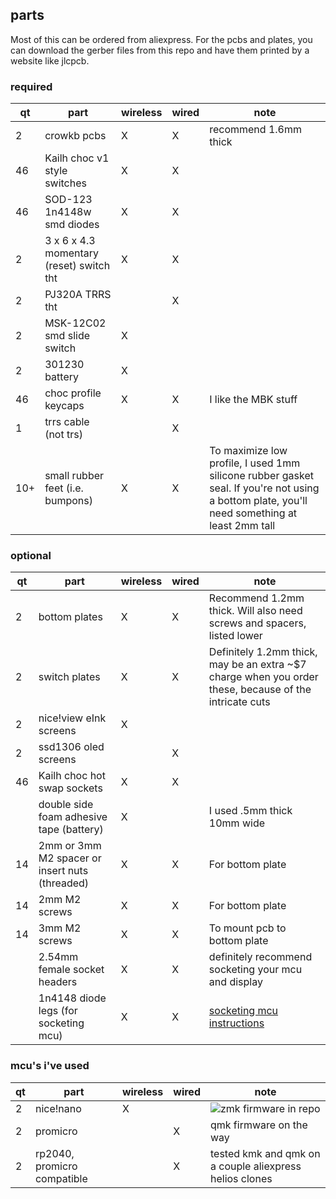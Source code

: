 ## parts
Most of this can be ordered from aliexpress. For the pcbs and plates, you can download the gerber files from this repo and have them printed by a website like jlcpcb.
### required
| qt | part | wireless | wired | note | 
| -- | ---- | --------- | --------------- | - |
| 2 | crowkb pcbs  | X | X | recommend 1.6mm thick |
| 46 | Kailh choc v1 style switches | X | X | |
| 46 | SOD-123 1n4148w smd diodes | X | X | |
| 2 | 3 x 6 x 4.3 momentary (reset) switch tht | X | X | |
| 2 | PJ320A TRRS tht | | X | |
| 2 | MSK-12C02 smd slide switch | X | | |
| 2 | 301230 battery | X | | |
| 46 | choc profile keycaps | X | X | I like the MBK stuff |
| 1 | trrs cable (not trs) | | X | |
| 10+ | small rubber feet (i.e. bumpons) | X | X | To maximize low profile, I used 1mm silicone rubber gasket seal. If you're not using a bottom plate, you'll need something at least 2mm tall |

### optional
| qt | part | wireless | wired | note |
| -- | ---- | --------- | --------------- | -- |
| 2 | bottom plates | X | X | Recommend 1.2mm thick. Will also need screws and spacers, listed lower |
| 2 | switch plates | X | X | Definitely 1.2mm thick, may be an extra ~$7 charge when you order these, because of the intricate cuts |
| 2 | nice!view eInk screens | X | |
| 2 | ssd1306 oled screens | | X |
| 46 | Kailh choc hot swap sockets | X | X | |
| | double side foam adhesive tape (battery) | X | | I used .5mm thick 10mm wide |
| 14 | 2mm or 3mm M2 spacer or insert nuts (threaded) | X | X | For bottom plate |
| 14 | 2mm M2 screws | X | X | For bottom plate |
| 14 | 3mm M2 screws | X | X | To mount pcb to bottom plate |
| | 2.54mm female socket headers | X | X | definitely recommend socketing your mcu and display |
| | 1n4148 diode legs (for socketing mcu) | X | X | [socketing mcu instructions](https://docs.splitkb.com/hc/en-us/articles/360011263059-How-do-I-socket-a-microcontroller)|


### mcu's i've used
| qt | part | wireless | wired | note |
| -- | ---- | --------- | --------------- | -- |
| 2 | nice!nano | X | | ![zmk firmware in repo](../firmware/zmk) |
| 2 | promicro | | X | qmk firmware on the way |
| 2 | rp2040, promicro compatible | | X | tested kmk and qmk on a couple aliexpress helios clones |
